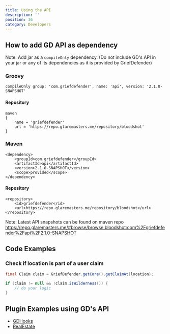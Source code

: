 ```yaml
---
title: Using the API
description: ''
position: 36
category: Developers
---
```


## How to add GD API as dependency

Note: Add jar as a `compileOnly` dependency.  (Do not include GD's API in your jar or any of its dependencies as it is provided by GriefDefender)


### Groovy
```
compileOnly group: 'com.griefdefender', name: 'api', version: '2.1.0-SNAPSHOT'
```

#### Repository
```
maven 
{
    name = 'griefdefender'
    url = 'https://repo.glaremasters.me/repository/bloodshot'
}
```


### Maven
```
<dependency>
    <groupId>com.griefdefender</groupId>
    <artifactId>api</artifactId>
    <version>2.1.0-SNAPSHOT</version>
    <scope>provided</scope>
</dependency>
```

#### Repository
```
<repository>
    <id>griefdefender</id>
    <url>https://repo.glaremasters.me/repository/bloodshot</url>
</repository>
```

Note: Latest API snapshots can be found on maven repo https://repo.glaremasters.me/#browse/browse:bloodshot:com%2Fgriefdefender%2Fapi%2F2.1.0-SNAPSHOT  


## Code Examples

### Check if location is part of a user claim  

```java
final Claim claim = GriefDefender.getCore().getClaimAt(location);

if (claim != null && !claim.isWilderness()) {
    // do your logic
}
```


## Plugin Examples using GD's API  

* [GDHooks](https://github.com/bloodmc/GDHooks)
* [RealEstate](https://github.com/bloodmc/RealEstate)